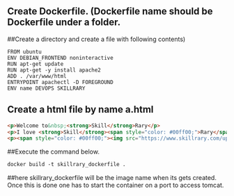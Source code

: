 ## Create Dockerfile. (Dockerfile name should be Dockerfile under a folder. 
##Create a directory and create a file with following contents)

```text
FROM ubuntu
ENV DEBIAN_FRONTEND noninteractive
RUN apt-get update
RUN apt-get -y install apache2
ADD . /var/www/html
ENTRYPOINT apachectl -D FOREGROUND
ENV name DEVOPS SKILLRARY
```

## Create a html file by name a.html

```html
<p>Welcome to&nbsp;<strong>Skill</strong>Rary</p>
<p>I love <strong>Skill</strong><span style="color: #00ff00;">Rary</span></p>
<p><span style="color: #00ff00;"><img src="https://www.skillrary.com/uploads/images/fav-sr-64x64-logo.png" alt="" width="64" height="64" /></span></p>
```

##Execute the command below.
```dockerfile
docker build -t skillrary_dockerfile .
```
##here skillrary_dockerfile will be the image name when its gets created. Once this is done one has to start the container on a port to access tomcat. 

